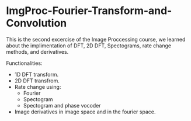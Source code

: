 # ImgProc-Fourier-Transform-and-Convolution

This is the second excercise of the Image Proccessing course, we learned about the implimentation of DFT, 2D DFT, Spectograms, rate change methods, and derivatives.

Functionalities:
- 1D DFT transform.
- 2D DFT transfrom.
- Rate change using: 
  - Fourier
  - Spectogram
  - Spectogram and phase vocoder 
- Image derivatives in image space and in the fourier space.
